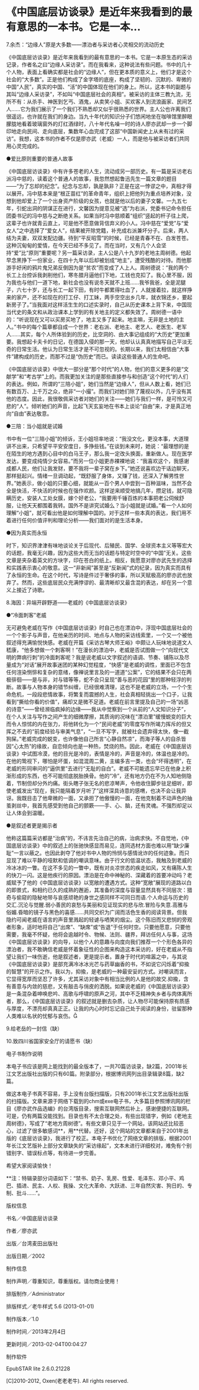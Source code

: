 # 《中国底层访谈录》是近年来我看到的最有意思的一本书。它是一本...

7.余杰：“边缘人”原是大多数——漂泊者与采访者心灵相交的流动历史

《中国底层访谈录》是近年来我看到的最有意思的一本书。它是一本原生态的采访记录，作者名之曰“边缘人采访录”。而在我看来，这种说法有些问题。书中的几十个人物，表面上看确实都是社会的“边缘人”，但在更本质的意义上，他们才是这个社会的“大多数”。正是他们构成了金字塔的底座，构成了坚韧的、沉默的、卑微的中国“人民”，真实的中国、“活”的中国体现在他们的身上。所以，这本书的副题与其叫“边缘人采访录”，不如叫“中国底层社会的真相”。被采访的主体三教九流，无所不有：从杀手、神医到乞丐、酒鬼，从卖笑小姐、买欢客人到流浪画家、民间艺人……它为我们展示了一个我们不熟悉却又似乎很熟悉的世界。主人公也许离我们很遥远，也许就在我们的身边。当九十年代的知识分子们悠闲地坐在咖啡馆里醉眼朦胧地看着玻璃窗外的灯红酒绿时，八十年代名噪一时的诗人廖亦武却一步一个脚印地走向民间、走向底层，集数年心血完成了这部“中国新闻史上从未有过的采访”。我想，这本书的作者不仅是廖亦武（老威）一人，而是他与被采访者们共同用心灵完成的。

●爱比原则重要的普通人故事

《中国底层访谈录》中有许多苍老的人生，流动成另一部历史。有一篇是采访老右派冯中慈的，读着这个普通人的故事，我忽然想起鲁迅先生一篇文章的题目——“为了忘却的纪念”。纪念与忘却，孰是孰非？正是在这一悖谬之中，真相才得以展开。冯中慈本来是“根正苗红”的革命青年，组织上把他列为重点培养对象，没想到他却爱上了一个出身资产阶级的女孩，也就是他以后的妻子文馨。一九五七年，引蛇出洞的阴谋正在进行，文馨因为提意见被“选”为右派，党委书记命令担任团委书记的冯中慈与之断绝关系。如果当时冯中慈顺着“组织”竖起的杆子往上爬，这辈子也许就青云直上，可是他不愿意做背信弃义的小人。冯中慈在“爱党”与“爱女人”之中选择了“爱女人”，结果被开除党籍，补充成右派兼坏分子。后来，两人结为夫妻，双双发配边疆。待到“平反昭雪”的时候，已经是青春不在、白发苍苍。这种沉甸甸的爱情，在今天已经不多见了。而在当时，又有几个人会坚持“爱”比“原则”重要呢？另一篇采访录，主人公是八十九岁的老地主周树德。他起早念黑挣下一份家业，在四十九年以后却被划成“地主”，遭受残酷的对待。而他那游手好闲的鸦片鬼兄弟反倒因为是“贫农”而变成了人上人。周树德说：“我的两个长工上台控诉我剥削他们，寒冬腊月逼他们下地，工钱也克扣了。我心里不服，因为我也与他们一道下地，新社会也没有说冬天就不上班……我爷我爸，全是泥腿子，六七十岁，还与长工一起下田，有时牛都累得吐血了，人就接着拉，就这样挣来的家产，还不如现在的打工仔、打工妹，两手空空出乡几年，就衣锦还乡，要起新房子了。”当我面对这样活生生的口述实录时，自己从历史课本上背下来，中国现当代史的条文和从政治课本上学到的有关地主的定义都失效了。周树德一语中的：“听说现在又可以买房买地了，地主又多了起来。地主嘛，无非是土地的主人。”书中的每个篇章都自成一个世界：老右派、老地主、老艺人、老医生、老军人……其实，每个人所体验到的历史，比空洞的、由大事记组成的“大历史”更加重要。我想起卡夫卡的日记，在德国入侵的那一天，他却认认真真地描写自己平淡无奇的日常生活。他认为日常生活才是不可忽视的。长期以来，我们太相信由“大事件”建构成的历史，而那不过是“伪历史”而已。读读这些普通人的生命吧。

《中国底层访谈录》中很大一部分是“那个时代”的人物，他们的意义更多的是“文献学”和“考古学”上的。而我更加关注的是那些直接参与和创造“这个时代”的人们的表达。例如，所谓的“三陪小姐”，她们当然是“边缘人”，但从人数上看，她们已有数百万、上千万之众，绝非“一小撮”。而我们对她们除了蔑视以外，几乎没有其他的态度。因此，我很敬佩采访者对她们的关注——她们与我们一样，是可怜又可悲的“人”。倾听她们的声音，比起飞天玄妄地在书本上谈论“自由”来，才是真正地向“自由”表达敬意。

●三陪：当小姐就是试婚

书中有一位“三陪小姐”的倾诉，王小姐坦率地说：“我没文化，更没本事，大道理讲不出来，只希望平平安安度日，多挣些钱。”在谈到未来时，她说：“最理想的是在陌生的地方遇到心目中的白马王子，那么我一定改头换面，重新做人。现在医学发达，要变成纯情少女容易。”而另一位小姐更赤裸裸地说：“我喜欢这个，我感谢成都人民，他们让我发财，要不我将一辈子窝在乡下。”她还说喜欢边干话边聊天，那样挺起兴。情绪一旦调动起，“既舒服了身体，又赚了钱，还深入了解男性世界。”她表示，做小姐的只要心细，就能从一百个男人中尝到一百种滋味，当然不会全是快活，不快活的时候也在强作欢颜。这样逆来顺受地搞几年，攒足钱，就可隐瞒历史，安装人工处女膜，嫁个好老公，“我要用千锤百炼的本事把老公伺候舒服，让他天天都围着我转。国外不是讲究试婚么？当小姐就是试婚。”看一个人如何理解“小姐”，就可看出他是如何理解中国的。对于这样一些本真的表达，我们用不着进行任何价值评判和理论分析——我们面对的是生活本身。

●因为真实而永恒

时下，知识界津津有味地谈论关于后现代、后殖民、国学、全球资本主义等等宏大的话题，我毫无兴趣，因为这些大而无当的话题与特定时空中的“中国”无关。这些文章是夹杂着英文的方块字，印在苍白的纸上。相反，我愿意对廖亦武先生的选择和实践表示衷心的敬意。这一“非新闻”甚至是“反新闻”式的纪录，因为真实而具有了永恒的生命。在这个时代，写诗是件过于奢侈的事，所以天赋极高的廖亦武也放弃了。然而，这些底层民众充满悖谬的、最清晰却又最含混的表达，却在另一个意义上接近了诗歌。

8.海因：异端开辟野道——老威的《中国底层访谈录》

●“冷面刺客”老威

无可避免老威在写作《中国底层访谈录》时自己也在漂泊中，浮现中国底层社会的一个个影子与声音，在他亲历的时间、地点与人物的采访线索里，一个又一个被他叙述得充满愉悦快感。老威在开篇《采访古琴大师王峪》中颇让人玩味地说道文人嵇康，“他多想做一个刺客啊！”在漫长的漂泊中，老威是否试图做一个“向现代文明的弊病行刺”的冷面刺客呢？我是说老威以文字叙述的语调、节奏、铺陈以及尽量成为“对话”展开故事迷团的某种幻觉程度，“快感”是老威的调性，里面已不包含任何渲染恻悱和复杂的意绪，像禅说里言及的一道道“公案”，它的结果不会只在两极徘徊——是与非，对与错等等，蛇不会只呈现“善与恶的花园”里的那种轻浮的判断。故事与人物本身的错节纠缠，已经很难清理，这也不是老威的立场，一个个生命危机，一段段悲情故事，将繁复而震撼的人生，社会真相轻挑出一个口子，让我看到“撕给你看的价值”，痛却又是微不足道。老威在前言里提及自己的一场“凶恶的诗意”——曾经濒临疯掉的边缘——我从中觉察到一个从前的“人文知识分子”，在个人关注与写作之间产生的细微摩擦，其质询的况味在“漂泊里”缓慢蜕变的巨大而令人惊怵的内在张力，将他转化为一个“民间老威”的零度写作所竭力挥斥的但又挥之不去的“前度经验与审美气息”，“一旦不写字，就被社会遗弃得太快，像一截狗屎。”老威完成的蜕变，也许像他自己所言“心静自然凉”，而海子等人的自杀皆因“心太热”的缘故，自恋倾向也是一种热，焚烧的热。因此，老威在《中国底层访谈录》中试图冷漠，他的目光是冷的，表情是冷的，声音是冷的，体温也是冷的。在他的鸷视下，哪怕是坏蛋，如混混周二黄，主编多吉一类，也会“坏得透明”，在老威的形同审问的“逼供里”去进行“无耻的自白”。老威不可能遗忘早已在他身上积渐形成的东西，也不可能彻底脱胎换骨。他的“冷”，还有地方仍在不为人知地侧隐着，节制但却分外灼痛。街头瞎子张无名的悲凉琴声，令他收住脚步驻足细听，即使老威发出“现在，我只能隔着岁月听了”这样深具诗意的感喟，也决不会让我异讶。我既目击了他卑微的一面，又承担了他傲慢的一面，在他克制着不动声色的抽茧剥丝中，我首先感受到他自己的颤簌——手、心、脑，还有灵魂。不强烈却足以让人体会到温暖。

●是叙述者更是揭示者

他称这篇篇采访都是“治病”的，不讳言先治自己的病，治病求快。不自觉地，《中国底层访谈录》中的叙述上的张驰快感显而易见，连同选材方面也难以用“缺少廉耻”一言以蔽之。也因此剥夺了他对书中人物的怜悯与感情讹诈的任何迹象。而只显现了难以平静的哑默和低调的嘲讽意味。由于行文的低温状态，我触及到老威的冷冰冰的一瞥。在这不多见的一瞥中，既有对炎凉世态的疾走如风，又有痛陈人生的快刀一闪。这是他疾行的原因。漂泊是在命中神秘的、深藏着的首要冲动吗？老威赋予了他的《中国底层访谈录》以宽敞的遭遇方式。这种“宽敞”展现的道路以白的即景式，和相约已久的成熟的邂逅，其准备的深度与容量显然具有不同层次：猎奇与偷窥的隐秘地带与哀感顽艳的身世之感同样不可同日而语.个人命运与历史的交汇.沉沦与觉醒.弱小善民的哀愁与美丽和见证现实的悲与欣.冒险与失意.高雅与俗媚.昏暗的镜子与黑色的喜感……共同交织为广阔而活色生香的阅读背景。但我隐约可闻老威在语言的声音里溅起的轻谑与哂笑的烟尘。这个陈旧而又悲悯的旁观者形象，适时地将自己“出席”、“缺席”或“告退”于任何时空。只要他愿意，只要他需要，我毫不怀疑，他将会逾越时令、物候、法则、疆界，拜访任何人与事，这场《中国底层访谈录》的向导，以他个人的意趣与向度向我们推荐一个个形色各异的漂泊者，我不敢确信老威是怀着象征性的企图来构造这本采访的，好在老威从不指望让我们一味伤逝，他是叙述者，更是提示者。置身于时代的喧嚣之中，与其说《中国底层访谈录》是部充满冷冰冰光芒与药草幽香的书，不如说它闪烁着“抑揄的智慧”的开示之作。我以为，抑揄，是老威的一种最安妥的方式。对嘲讽而言，它显得宽厚而坚忍了许多，尤其采访对象中有相当比例的人是他的故交.抑揄，含有善意与内敛的慈悲，又有敲击与俏皮的洒脱。如果说老威的《中国底层访谈录》是一条混杂着呻唤悲吟、高歌与呼啸的原声之河，其中不乏精神失乡者与肉体离所者，那么，《中国底层访谈录》的叙述就是删去杂质，让人物尽可能保持原有质感与厚度，不漂亮却真真正正。让我的内心时时忘记自己处于阅读的身份，驻留那种人类难以名状的忧郁与哀伤。

9.给老岳的一封信（缺）

10.致四川省国家安全厅的请愿书（缺）

电子书制作说明

本电子书应该是网上能找到的最全版本了，一共70篇访谈录，缺2篇，2001年长江文艺出版社出版的只有60篇。附录部分，根据博讯网列出目录辑录8篇，缺2篇。

做这本电子书真不容易，手上没有台版扫描版，只有2001年长江文艺出版社出版的扫描版。文章来源于网络下载到的chm或exe电子书，大多篇目参照博讯网的栏目《廖亦武作品选编》的台湾版目录，搜索互联网然后补上，感谢便捷的互联网。可是，仍有两篇没能找到。目录也有不太合理之处，有些出现错字，例如《老地主周树德》，写成了“老地方周树德”。有些文章只见于一个网站，该网站还比较恶心，过滤了很多敏感词**，用**代替。还好，这个网站的文章都来自于2001年出版的《底层访谈录》，我进行了校正。本电子书优化了网络文章的排版，根据2001年长江文艺版补上部分文章缺失的“采访缘起”，文本未进行详细校对，难免有个别错别字、错误标点等，有待进一步完善。

希望大家阅读愉快！

**注：特辑录部分词语如下：“禁书、奶子、乳房、性爱、毛泽东、邓小平、鸡巴、插进、民主、人权、我操、文化大革命、大跃进、三年自然灾害、狗日的、专制、批斗......”。

版权信息

书名／中国底层访谈录

作者／廖亦武

出版／台湾麦田出版社

出版日期／2002

制作信息

制作声明／尊重知识，尊重版权。请勿商业使用！

排版制作／Administrator

排版样式／老牛样式 5.6 (2013-01-01)

制作版本／1.0

制作时间／2013年2月4日

更新时间／2013-02-04T00:04:27

制作软件

EpubSTAR lite 2.6.0.21228

[C]2010-2012, Oxen(老老老牛). All rights reserved.